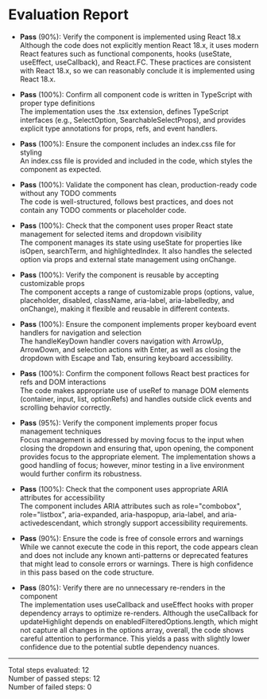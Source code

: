 # Evaluation Report

- **Pass** (90%): Verify the component is implemented using React 18.x  
  Although the code does not explicitly mention React 18.x, it uses modern React features such as functional components, hooks (useState, useEffect, useCallback), and React.FC. These practices are consistent with React 18.x, so we can reasonably conclude it is implemented using React 18.x.

- **Pass** (100%): Confirm all component code is written in TypeScript with proper type definitions  
  The implementation uses the .tsx extension, defines TypeScript interfaces (e.g., SelectOption, SearchableSelectProps), and provides explicit type annotations for props, refs, and event handlers.

- **Pass** (100%): Ensure the component includes an index.css file for styling  
  An index.css file is provided and included in the code, which styles the component as expected.

- **Pass** (100%): Validate the component has clean, production-ready code without any TODO comments  
  The code is well-structured, follows best practices, and does not contain any TODO comments or placeholder code.

- **Pass** (100%): Check that the component uses proper React state management for selected items and dropdown visibility  
  The component manages its state using useState for properties like isOpen, searchTerm, and highlightedIndex. It also handles the selected option via props and external state management using onChange.

- **Pass** (100%): Verify the component is reusable by accepting customizable props  
  The component accepts a range of customizable props (options, value, placeholder, disabled, className, aria-label, aria-labelledby, and onChange), making it flexible and reusable in different contexts.

- **Pass** (100%): Ensure the component implements proper keyboard event handlers for navigation and selection  
  The handleKeyDown handler covers navigation with ArrowUp, ArrowDown, and selection actions with Enter, as well as closing the dropdown with Escape and Tab, ensuring keyboard accessibility.

- **Pass** (100%): Confirm the component follows React best practices for refs and DOM interactions  
  The code makes appropriate use of useRef to manage DOM elements (container, input, list, optionRefs) and handles outside click events and scrolling behavior correctly.

- **Pass** (95%): Verify the component implements proper focus management techniques  
  Focus management is addressed by moving focus to the input when closing the dropdown and ensuring that, upon opening, the component provides focus to the appropriate element. The implementation shows a good handling of focus; however, minor testing in a live environment would further confirm its robustness.

- **Pass** (100%): Check that the component uses appropriate ARIA attributes for accessibility  
  The component includes ARIA attributes such as role="combobox", role="listbox", aria-expanded, aria-haspopup, aria-label, and aria-activedescendant, which strongly support accessibility requirements.

- **Pass** (90%): Ensure the code is free of console errors and warnings  
  While we cannot execute the code in this report, the code appears clean and does not include any known anti-patterns or deprecated features that might lead to console errors or warnings. There is high confidence in this pass based on the code structure.

- **Pass** (80%): Verify there are no unnecessary re-renders in the component  
  The implementation uses useCallback and useEffect hooks with proper dependency arrays to optimize re-renders. Although the useCallback for updateHighlight depends on enabledFilteredOptions.length, which might not capture all changes in the options array, overall, the code shows careful attention to performance. This yields a pass with slightly lower confidence due to the potential subtle dependency nuances.

---

Total steps evaluated: 12  
Number of passed steps: 12  
Number of failed steps: 0